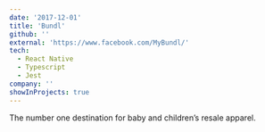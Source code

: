 ```yaml
---
date: '2017-12-01'
title: 'Bundl'
github: ''
external: 'https://www.facebook.com/MyBundl/'
tech:
  - React Native
  - Typescript
  - Jest
company: ''
showInProjects: true
---
```


The number one destination for baby and children’s resale apparel.
